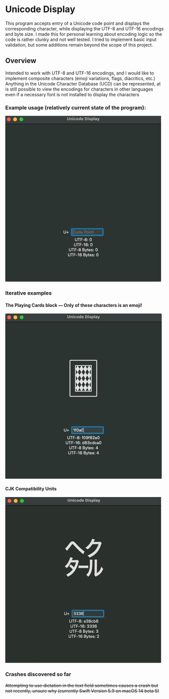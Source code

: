 #  Unicode Display

This program accepts entry of a Unicode code point and displays the corresponding character, while displaying the UTF-8 and UTF-16 encodings and byte size. I made this for personal learning about encoding logic so the code is rather clunky and not well tested. I tried to implement basic input validation, but some additions remain beyond the scope of this project.

## Overview

Intended to work with UTF-8 and UTF-16 encodings, and I would like to implement composite characters (emoji variations, flags, diacritics, etc.) Anything in the Unicode Character Database (UCD) can be represented, at is still possible to view the encodings for characters in other languages even if a necessary font is not installed to display the characters

### Example usage (relatively current state of the program):

![Example showing the codepoint 1f312 being input one character at a time to generate the hatching chick emoji](/Resources/Example%20Usage.gif)

### Iterative examples

#### The Playing Cards block — Only of these characters is an emoji!

![Example of a speedy interation through the Playing Cards block as the code points and bytes update](/Resources/Playing%20Cards.gif)
  
#### CJK Compatibility Units

![Example of a speedy iteration through the CJK Compatibility block as the code points and bytes update](/Resources/CJK%20Compatibility%20Units.gif)

### Crashes discovered so far
~~Attempting to use dictation in the text field sometimes causes a crash but not recently, unsure why (currently Swift Version 5.9 on macOS 14 beta 5)~~
